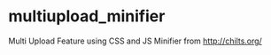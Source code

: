 multiupload_minifier
====================

Multi Upload Feature using CSS and JS Minifier from http://chilts.org/
